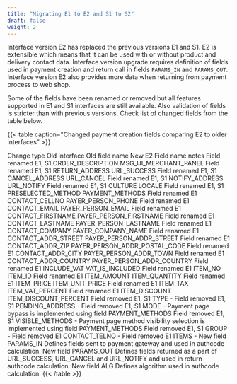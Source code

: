 ```yaml
---
title: "Migrating E1 to E2 and S1 to S2"
draft: false
weight: 2
---
```


Interface version E2 has replaced the previous versions E1 and S1. E2 is extensible which means that it can be used with or without product and delivery contact data. Interface version upgrade requires definition of fields used in payment creation and return call in fields `PARAMS_IN` and `PARAMS_OUT`. Interface version E2 also provides more data when returning from payment process to web shop.

Some of the fields have been renamed or removed but all features supported in E1 and S1 interfaces are still available. Also validation of fields is stricter than with previous versions. Check list of changed fields from the table below.

{{< table caption="Changed payment creation fields comparing E2 to older interfaces" >}}
<thead>
<tr>
<th>Change type</th>
<th>Old interface</th>
<th>Old field name</th>
<th>New E2 Field name</th>
<th>notes</th>
</tr>
</thead>
<tr>
<td>Field renamed</td>
<td>E1, S1</td>
<td>ORDER_DESCRIPTION</td>
<td>MSG_UI_MERCHANT_PANEL</td>
<td></td>
</tr>
<tr>
<td>Field renamed</td>
<td>E1, S1</td>
<td>RETURN_ADDRESS</td>
<td>URL_SUCCESS</td>
<td></td>
</tr>
<tr>
<td>Field renamed</td>
<td>E1, S1</td>
<td>CANCEL_ADDRESS</td>
<td>URL_CANCEL</td>
<td></td>
</tr>
<tr>
<td>Field renamed</td>
<td>E1, S1</td>
<td>NOTIFY_ADDRESS</td>
<td>URL_NOTIFY</td>
<td></td>
</tr>
<tr>
<td>Field renamed</td>
<td>E1, S1</td>
<td>CULTURE</td>
<td>LOCALE</td>
<td></td>
</tr>
<tr>
<td>Field renamed</td>
<td>E1, S1</td>
<td>PRESELECTED_METHOD</td>
<td>PAYMENT_METHODS</td>
<td></td>
</tr>
<tr>
<td>Field renamed</td>
<td>E1</td>
<td>CONTACT_CELLNO</td>
<td>PAYER_PERSON_PHONE</td>
<td></td>
</tr>
<tr>
<td>Field renamed</td>
<td>E1</td>
<td>CONTACT_EMAIL</td>
<td>PAYER_PERSON_EMAIL</td>
<td></td>
</tr>
<tr>
<td>Field renamed</td>
<td>E1</td>
<td>CONTACT_FIRSTNAME</td>
<td>PAYER_PERSON_FIRSTNAME</td>
<td></td>
</tr>
<tr>
<td>Field renamed</td>
<td>E1</td>
<td>CONTACT_LASTNAME</td>
<td>PAYER_PERSON_LASTNAME</td>
<td></td>
</tr>
<tr>
<td>Field renamed</td>
<td>E1</td>
<td>CONTACT_COMPANY</td>
<td>PAYER_COMPANY_NAME</td>
<td></td>
</tr>
<tr>
<td>Field renamed</td>
<td>E1</td>
<td>CONTACT_ADDR_STREET</td>
<td>PAYER_PERSON_ADDR_STREET</td>
<td></td>
</tr>
<tr>
<td>Field renamed</td>
<td>E1</td>
<td>CONTACT_ADDR_ZIP</td>
<td>PAYER_PERSON_ADDR_POSTAL_CODE</td>
<td></td>
</tr>
<tr>
<td>Field renamed</td>
<td>E1</td>
<td>CONTACT_ADDR_CITY</td>
<td>PAYER_PERSON_ADDR_TOWN</td>
<td></td>
</tr>
<tr>
<td>Field renamed</td>
<td>E1</td>
<td>CONTACT_ADDR_COUNTRY</td>
<td>PAYER_PERSON_ADDR_COUNTRY</td>
<td></td>
</tr>
<tr>
<td>Field renamed</td>
<td>E1</td>
<td>INCLUDE_VAT</td>
<td>VAT_IS_INCLUDED</td>
<td></td>
</tr>
<tr>
<td>Field renamed</td>
<td>E1</td>
<td>ITEM_NO</td>
<td>ITEM_ID</td>
<td></td>
</tr>
<tr>
<td>Field renamed</td>
<td>E1</td>
<td>ITEM_AMOUNT</td>
<td>ITEM_QUANTITY</td>
<td></td>
</tr>
<tr>
<td>Field renamed</td>
<td>E1</td>
<td>ITEM_PRICE</td>
<td>ITEM_UNIT_PRICE</td>
<td></td>
</tr>
<tr>
<td>Field renamed</td>
<td>E1</td>
<td>ITEM_TAX</td>
<td>ITEM_VAT_PERCENT</td>
<td></td>
</tr>
<tr>
<td>Field renamed</td>
<td>E1</td>
<td>ITEM_DISCOUNT</td>
<td>ITEM_DISCOUNT_PERCENT</td>
<td></td>
</tr>
<tr>
<td>Field removed</td>
<td>E1, S1</td>
<td>TYPE</td>
<td>-</td>
<td></td>
</tr>
<tr>
<td>Field removed</td>
<td>E1, S1</td>
<td>PENDING_ADDRESS</td>
<td>-</td>
<td></td>
</tr>
<tr>
<td>Field removed</td>
<td>E1, S1</td>
<td>MODE</td>
<td>-</td>
<td>Payment page bypass is implemented using field PAYMENT_METHODS</td>
</tr>
<tr>
<td>Field removed</td>
<td>E1, S1</td>
<td>VISIBLE_METHODS</td>
<td>-</td>
<td>Payment page method visibility selection is implemented using field PAYMENT_METHODS</td>
</tr>
<tr>
<td>Field removed</td>
<td>E1, S1</td>
<td>GROUP</td>
<td>-</td>
<td></td>
</tr>
<tr>
<td>Field removed</td>
<td>E1</td>
<td>CONTACT_TELNO</td>
<td>-</td>
<td></td>
</tr>
<tr>
<td>Field removed</td>
<td>E1</td>
<td>ITEMS</td>
<td>-</td>
<td></td>
</tr>
<tr>
<td>New field</td>
<td>PARAMS_IN</td>
<td>Defines fields sent to payment gateway and used in authcode calculation.</td>
<td></td>
<td></td>
</tr>
<tr>
<td>New field</td>
<td>PARAMS_OUT</td>
<td>Defines fields returned as a part of URL_SUCCESS, URL_CANCEL and URL_NOTIFY and used in return authcode calculation.</td>
<td></td>
<td></td>
</tr>
<tr>
<td>New field</td>
<td>ALG</td>
<td>Defines algorithm used in authcode calculation.</td>
<td></td>
<td></td>
</tr>
{{< /table >}}
